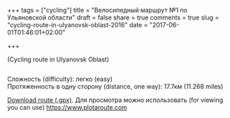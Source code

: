 +++
tags = ["cycling"]
title = "Велосипедный маршрут №1 по Ульяновской области"
draft = false
share = true
comments = true
slug = "cycling-route-in-ulyanovsk-oblast-2016"
date = "2017-06-01T01:46:01+02:00"

+++

(Cycling route in Ulyanovsk Oblast)

<img class="img-rounded" src="/images/posts/2017-06-01-cycling-route-in-ulyanovsk-oblast/poldomasovo.png" alt="" title=""/>

Сложность (difficulty): легко (easy)<br>
Протяженность в одну сторону (distance, one way): 17.7км (11.268 miles)

<a download="/data/posts/2017-06-01-cycling-route-in-ulyanovsk-oblast/poldomasovo.gpx" href="/data/posts/2017-06-01-cycling-route-in-ulyanovsk-oblast/poldomasovo.gpx" title="Download route (.gpx)">Download route (.gpx)</a>.
Для просмотра можно использовать (for viewing you can use) https://www.plotaroute.com
